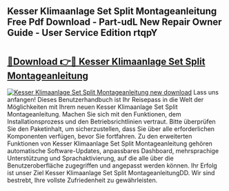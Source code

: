## Kesser Klimaanlage Set Split Montageanleitung Free Pdf Download - Part-udL New Repair Owner Guide - User Service Edition rtqpY

# <h2><a href="http://df6cyhm.blite.top/?on=Kesser+Klimaanlage+Set+Split+Montageanleitung">🔗Download 👉🔴 Kesser Klimaanlage Set Split Montageanleitung</a></h2>

[![Kesser Klimaanlage Set Split Montageanleitung new download](https://i.imgur.com/lujVjoI.png)](http://df6cyhm.blite.top/?on=Kesser+Klimaanlage+Set+Split+Montageanleitung)
Lass uns anfangen! Dieses Benutzerhandbuch ist Ihr Reisepass in die Welt der Möglichkeiten mit Ihrem neuen Kesser Klimaanlage Set Split Montageanleitung. Machen Sie sich mit den Funktionen, dem Installationsprozess und den Betriebsrichtlinien vertraut. Bitte überprüfen Sie den Paketinhalt, um sicherzustellen, dass Sie über alle erforderlichen Komponenten verfügen, bevor Sie fortfahren. Zu den erweiterten Funktionen von Kesser Klimaanlage Set Split Montageanleitung gehören automatische Software-Updates, anpassbares Dashboard, mehrsprachige Unterstützung und Sprachaktivierung, auf die alle über die Benutzeroberfläche zugegriffen und angepasst werden können. Ihr Erfolg ist unser Ziel Kesser Klimaanlage Set Split MontageanleitungDD. Wir sind bestrebt, Ihre vollste Zufriedenheit zu gewährleisten.
